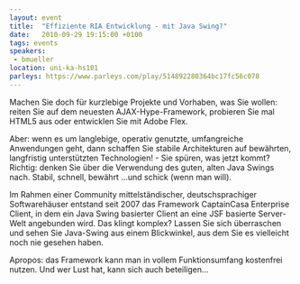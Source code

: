 ```yaml
---
layout: event
title:  "Effiziente RIA Entwicklung - mit Java Swing?"
date:   2010-09-29 19:15:00 +0100
tags: events
speakers:
 - bmueller
location: uni-ka-hs101
parleys: https://www.parleys.com/play/514892280364bc17fc56c078
---
```


Machen Sie doch für kurzlebige Projekte und Vorhaben, was Sie wollen: reiten Sie auf dem neuesten AJAX-Hype-Framework, probieren Sie mal HTML5 aus oder entwicklen Sie mit Adobe Flex.

Aber: wenn es um langlebige, operativ genutzte, umfangreiche Anwendungen geht, dann schaffen Sie stabile Architekturen auf bewährten, langfristig unterstützten Technologien! - Sie spüren, was jetzt kommt? Richtig: denken Sie über die Verwendung des guten, alten Java Swings nach. Stabil, schnell, bewährt ...und schick (wenn man will).

Im Rahmen einer Community mittelständischer, deutschsprachiger Softwarehäuser entstand seit 2007 das Framework CaptainCasa Enterprise Client, in dem ein Java Swing basierter Client an eine JSF basierte Server-Welt angebunden wird. Das klingt komplex? Lassen Sie sich überraschen und sehen Sie Java-Swing aus einem Blickwinkel, aus dem Sie es vielleicht noch nie gesehen haben.

Apropos: das Framework kann man in vollem Funktionsumfang kostenfrei nutzen. Und wer Lust hat, kann sich auch beteiligen...
